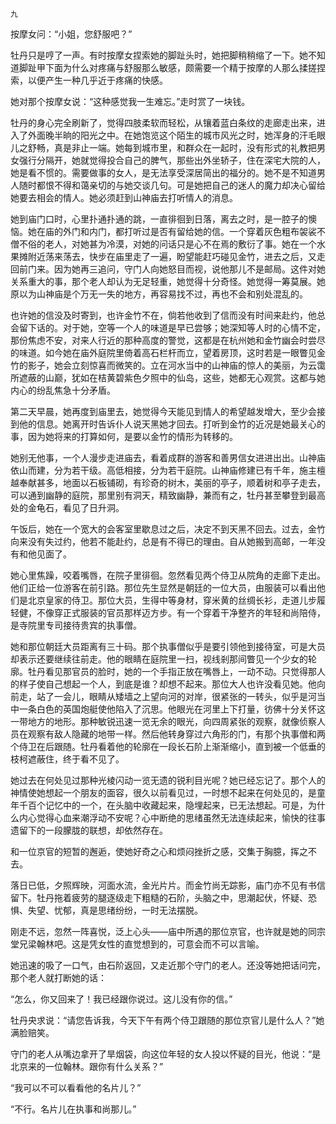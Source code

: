     九 

   按摩女问：“小姐，您舒服吧？”

   牡丹只是哼了一声。有时按摩女捏索她的脚趾头时，她把脚稍稍缩了一下。她不知道脚趾甲下面为什么对疼痛与舒服那么敏感，颇需要一个精于按摩的人那么揉搓捏索，以便产生一种几乎近于疼痛的快感。

   她对那个按摩女说：“这种感觉我一生难忘。”走时赏了一块钱。

   牡丹的身心完全刷新了，觉得四肢柔软而轻松，从镶着蓝白条纹的走廊走出来，进入了外面晚半晌的阳光之中。在她饱览这个陌生的城市风光之时，她浑身的汗毛眼儿之舒畅，真是非止一端。她每到城市里，和群众在一起时，没有形式的礼教把男女强行分隔开，她就觉得投合自己的脾气，那些出外坐轿子，住在深宅大院的人，她是看不惯的。需要做事的女人，是无法享受深居简出的福分的。她不是不知道男人随时都恨不得和蔼亲切的与她交谈几句。可是她把自己的迷人的魔力却决心留给她要去相会的情人。她必须赶到山神庙去打听情人的消息。

   她到庙门口时，心里扑通扑通的跳，一直徘徊到日落，离去之时，是一腔子的懊恼。她在庙的外门和内门，都打听过是否有留给她的信。一个穿着灰色粗布袈裟不僧不俗的老人，对她甚为冷漠，对她的问话只是心不在焉的敷衍了事。她在一个水果摊附近荡来荡去，快步在庙里走了一遍，盼望能赶巧碰见金竹，进去之后，又走回前门来。因为她再三追问，守门人向她怒目而视，说他那儿不是邮局。这件对她关系重大的事，那个老人却认为无足轻重，她觉得十分奇怪。她觉得一筹莫展。她原以为山神庙是个万无一失的地方，再容易找不过，再也不会和别处混乱的。

   也许她的信没及时寄到，也许金竹不在，倘若他收到了信而没有时间来赴约，他总会留下话的。对于她，空等一个人的味道是早已尝够；她深知等人时的心情不定，那份焦虑不安，对来人行近的那种高度的警觉，这都是在杭州她和金竹幽会时尝尽的味道。如今她在庙外庭院里倚着高石栏杆而立，望着房顶，这时若是一眼瞥见金竹的影子，她会立刻惊喜而微笑的。立在河水当中的山神庙的惊人的美丽，为云霭所遮蔽的山巅，犹如在桔黄碧紫色夕照中的仙岛，这些，她都无心观赏。这都与她内心的纷乱焦急十分矛盾。

   第二天早晨，她再度到庙里去，她觉得今天能见到情人的希望越发增大，至少会接到他的信息。她离开时告诉仆人说天黑她才回去。打听到金竹的近况是她最关心的事，因为她将来的打算如何，是要以金竹的情形为转移的。

   她别无他事，一个人漫步走进庙去，看着成群的游客和善男信女进进出出。山神庙依山而建，分为若干级。高低相接，分为若干庭院。山神庙修建已有千年，施主檀越奉献甚多，地面以石板铺砌，有珍奇的树木，美丽的亭子，顺着树和亭子走去，可以通到幽静的庭院，那里别有洞天，精致幽静，兼而有之，牡丹甚至攀登到最高处的金龟石，看见了日升洞。

   午饭后，她在一个宽大的会客室里歇息过之后，决定不到天黑不回去。过去，金竹向来没有失过约，他若不能赴约，总是有不得已的理由。自从她搬到高邮，一年没有和他见面了。

   她心里焦躁，咬着嘴唇，在院子里徘徊。忽然看见两个侍卫从院角的走廊下走出。他们正给一位游客在前引路。那位先生显然是朝廷的一位大员，由服装可以看出他们是北京皇家的侍卫。那位大员，生得中等身材，穿米黄的丝绸长衫，走道儿步履轻健，不像穿正式服装的官员那样迈方步。有一个穿着干净整齐的年轻和尚陪侍，是寺院里专司接待贵宾的执事僧。

   她和那位朝廷大员距离有三十码。那个执事僧似乎是要引领他到接待室，可是大员却表示还要继续往前走。他的眼睛在庭院里一扫，视线剎那间瞥见一个少女的轮廓。牡丹看见那官员的脸时，她的一个手指正放在嘴唇上，一动不动。只觉得那人的样子使自己想起一个人，到底是谁？却想不起来。那位大人也许没看见她。他向前走，站了一会儿，眼睛从矮墙之上望向河的对岸，很紧张的一转头，似乎是河当中一条白色的英国炮艇使他陷入了沉思。他眼光在河里上下打量，彷佛十分关怀这一带地方的地形。那种敏锐迅速一览无余的眼光，向四周紧张的观察，就像侦察人员在观察有敌人隐藏的地带一样。然后他转身穿过六角形的门，有那个执事僧和两个侍卫在后跟随。牡丹看着他的轮廓在一段长石阶上渐渐缩小，直到被一个低垂的枝柯遮蔽住，终于看不见了。

   她过去在何处见过那种光棱闪动一览无遗的锐利目光呢？她已经忘记了。那个人的神情使她想起一个朋友的面容，很久以前看见过，一时想不起来在何处见的，是童年千百个记忆中的一个，在头脑中收藏起来，隐埋起来，已无法想起。可是，为什么内心觉得心血来潮浮动不安呢？心中断绝的思绪虽然无法连续起来，愉快的往事遗留下的一段朦胧的联想，却依然存在。

   和一位京官的短暂的邂逅，使她好奇之心和烦闷挫折之感，交集于胸臆，挥之不去。

   落日已低，夕照辉映，河面水流，金光片片。而金竹尚无踪影，庙门亦不见有书信留下。牡丹拖着疲劳的腿逐级走下粗糙的石阶，头脑之中，思潮起伏，怀疑、恐惧、失望、忧郁，真是思绪纷纷，一时无法摆脱。

   刚走不远，忽然一阵喜悦，泛上心头——庙中所遇的那位京官，也许就是她的同宗堂兄梁翰林吧。这是凭女性的直觉想到的，可意会而不可以言喻。

   她迅速的吸了一口气，由石阶返回，又走近那个守门的老人。还没等她把话问完，那个老人就打断她的话：

   “怎么，你又回来了！我已经跟你说过。这儿没有你的信。”

   牡丹央求说：“请您告诉我，今天下午有两个侍卫跟随的那位京官儿是什么人？”她满脸赔笑。

   守门的老人从嘴边拿开了旱烟袋，向这位年轻的女人投以怀疑的目光，他说：“是北京来的一位翰林。跟你有什么关系？”

   “我可以不可以看看他的名片儿？”

   “不行。名片儿在执事和尚那儿。”


